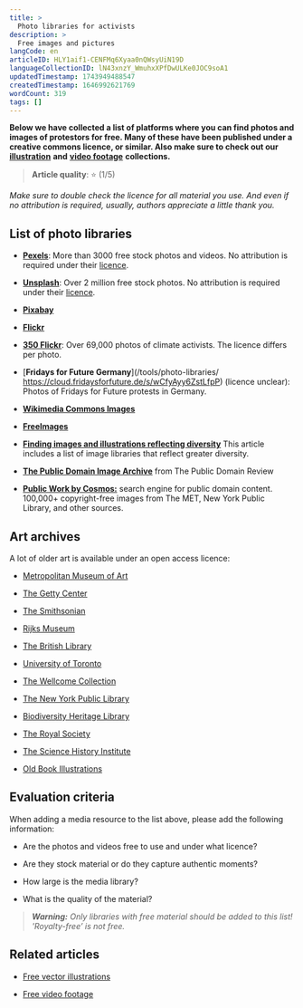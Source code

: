```yaml
---
title: >
  Photo libraries for activists
description: >
  Free images and pictures
langCode: en
articleID: HLY1aif1-CENFMq6Xyaa0nQWsyUiN19D
languageCollectionID: lN43xnzY_WmuhxXPfDwULKe0JOC9soA1
updatedTimestamp: 1743949488547
createdTimestamp: 1646992621769
wordCount: 319
tags: []
---
```


**Below we have collected a list of platforms where you can find photos and images of protestors for free. Many of these have been published under a creative commons licence, or similar. Also make sure to check out our** [**illustration**](/tools/vector-libraries) **and** [**video footage**](/tools/video-libraries) **collections.**

> **Article quality**: ⭐️ (1/5)

_Make sure to double check the licence for all material you use. And even if no attribution is required, usually, authors appreciate a little thank you._

## List of photo libraries

-   [**Pexels**](https://www.pexels.com): More than 3000 free stock photos and videos. No attribution is required under their [licence](/tools/photo-libraries/).
    
-   [**Unsplash**](https://unsplash.com): Over 2 million free stock photos. No attribution is required under their [licence](https://unsplash.com/license).
    
-   [**Pixabay**](https://pixabay.com)
    
-   [**Flickr**](https://www.flickr.com/creativecommons/)
    
-   [**350 Flickr**](https://www.flickr.com/photos/350org/albums): Over 69,000 photos of climate activists. The licence differs per photo.
    
-   [**Fridays for Future Germany**](/tools/photo-libraries/ https://cloud.fridaysforfuture.de/s/wCfyAyy6ZstLfpP) (licence unclear): Photos of Fridays for Future protests in Germany.
    
-   [**Wikimedia Commons Images**](https://commons.wikimedia.org/wiki/Category:Images)
    
-   [**FreeImages**](https://www.freeimages.com/)
    
-   [**Finding images and illustrations reflecting diversity**](https://commonslibrary.org/where-do-i-find-images-reflecting-diversity/?utm_source=activisthandbook.org) This article includes a list of image libraries that reflect greater diversity.
    
-   [**The Public Domain Image Archive**](https://pdimagearchive.org/?utm_source=activisthandbook.org) from The Public Domain Review
    
-   [**Public Work by Cosmos:**](https://public.work/) search engine for public domain content. 100,000+ copyright-free images from The MET, New York Public Library, and other sources.
    

## Art archives

A lot of older art is available under an open access licence:

-   [Metropolitan Museum of Art](https://www.metmuseum.org/art/collection/search?searchField=All&sortBy=Relevance&pageSize=0&showOnly=openAccess)
    
-   [The Getty Center](https://www.getty.edu/art/collection/search?open_content=true&utm_source=activisthandbook.org)
    
-   [The Smithsonian](https://www.si.edu/OpenAccess?utm_source=activisthandbook.org)
    
-   [Rijks Museum](https://www.rijksmuseum.nl/en/collection?utm_source=activisthandbook.org)
    
-   [The British Library](https://imagesonline.bl.uk/?utm_source=activisthandbook.org)
    
-   [University of Toronto](https://www.jstor.org/site/university-of-toronto/?utm_source=activisthandbook.org)
    
-   [The Wellcome Collection](https://wellcomecollection.org/collections?utm_source=activisthandbook.org)
    
-   [The New York Public Library](https://digitalcollections.nypl.org/?utm_source=activisthandbook.org)
    
-   [Biodiversity Heritage Library](https://www.flickr.com/photos/biodivlibrary/albums/with/72157719479761644?utm_source=activisthandbook.org)
    
-   [The Royal Society](https://pictures.royalsociety.org/home?utm_source=activisthandbook.org)
    
-   [The Science History Institute](https://digital.sciencehistory.org/?_gl=1*1waer1f*_ga*ODgyMDkyMjE5LjE3MTA3NTM2NDc.*_ga_8S7JS8XGK7*MTcxNTE3NzYxMy45LjEuMTcxNTE3ODYzNC4wLjAuMA..&utm_source=activisthandbook.org)
    
-   [Old Book Illustrations](https://www.oldbookillustrations.com/?utm_source=activisthandbook.org)
    

<action-smart-small></action-smart-small>

## **Evaluation criteria**

When adding a media resource to the list above, please add the following information:

-   Are the photos and videos free to use and under what licence?
    
-   Are they stock material or do they capture authentic moments?
    
-   How large is the media library?
    
-   What is the quality of the material?
    

> **_Warning:_** _Only libraries with free material should be added to this list! 'Royalty-free’ is not free._

## **Related articles**

-   [Free vector illustrations](/tools/vector-libraries)
    
-   [Free video footage](/tools/video-libraries)
